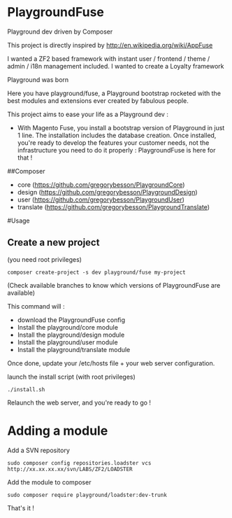 PlaygroundFuse
==================

Playground dev driven by Composer

This project is directly inspired by http://en.wikipedia.org/wiki/AppFuse

I wanted a ZF2 based framework with instant user / frontend / theme / admin / i18n management included. 
I wanted to create a Loyalty framework

Playground was born

Here you have playground/fuse, a Playground bootstrap rocketed with the best modules and extensions ever created by fabulous people.

This project aims to ease your life as a Playground dev :
- With Magento Fuse, you install a bootstrap version of Playground in just 1 line. The installation includes the database creation. Once installed, you're ready to develop the features your customer needs, not the infrastructure you need to do it properly : PlaygroundFuse is here for that !


##Composer
- core (https://github.com/gregorybesson/PlaygroundCore)
- design (https://github.com/gregorybesson/PlaygroundDesign)
- user (https://github.com/gregorybesson/PlaygroundUser)
- translate (https://github.com/gregorybesson/PlaygroundTranslate)


#Usage
## Create a new project

(you need root privileges)
```
composer create-project -s dev playground/fuse my-project
```
(Check available branches to know which versions of PlaygroundFuse are available)

This command will : 
- download the PlaygroundFuse config
- Install the playground/core module
- Install the playground/design module
- Install the playground/user module
- Install the playground/translate module


Once done, update your /etc/hosts file + your web server configuration. 

launch the install script (with root privileges)
```
./install.sh
```
Relaunch the web server, and you're ready to go !

# Adding a module

Add a SVN repository
```
sudo composer config repositories.loadster vcs http://xx.xx.xx.xx/svn/LABS/ZF2/LOADSTER
```

Add the module to composer
```
sudo composer require playground/loadster:dev-trunk
```

That's it !
